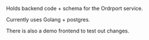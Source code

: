 Holds backend code + schema for the Ordrport service.

Currently uses Golang + postgres.

There is also a demo frontend to test out changes.
